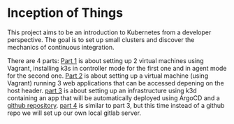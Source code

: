 # Inception of Things

This project aims to be an introduction to Kubernetes from a developer perspective. The goal is to set up small clusters and discover the mechanics of continuous integration.

There are 4 parts:
  [Part 1](https://github.com/SERAC-SGM/Inception-of-Things/tree/main/p1) is about setting up 2 virtual machines using Vagrant, installing k3s in controller mode for the first one and in agent mode for the second one.
  [Part 2](https://github.com/SERAC-SGM/Inception-of-Things/tree/main/p2) is about setting up a virtual machine (using Vagrant) running 3 web applications that can be accessed depening on the host header.
  [part 3](https://github.com/SERAC-SGM/Inception-of-Things/tree/main/p3) is about setting up an infrastructure using k3d containing an app that will be automatically deployed using ArgoCD and a [github repository](https://github.com/SERAC-SGM/lletourn-iot/tree/main).
  [part 4](https://github.com/SERAC-SGM/Inception-of-Things/tree/main/bonus) is similar to part 3, but this time instead of a github repo we will set up our own local gitlab server.
